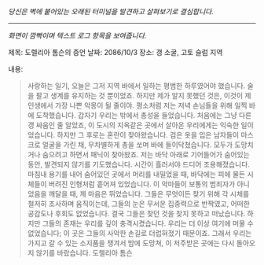_당신은 벽에 붙어있는 오래된 터미널을 발견하고 살펴보기로 결심합니다._

---

_화면이 깜빡이며 텍스트 로그 항목을 보여줍니다._

제목: 도렐리아 톰슨의 증언
날짜: 2086/10/3
장소: 갱 소굴, 고토 슬럼 지역

내용:

> 사랑하는 일기,
> 오늘은 그저 지역 바에서 일하는 평범한 하루였어야 했습니다. 술을 팔고 생계를 유지하는 것 뿐이었죠. 하지만 제가 알지 못했던 것은, 이것이 제 인생에서 가장 나쁜 악몽이 될 줄이야.
> 평소처럼 저는 저녁 손님들을 위해 일찍 바에 도착했습니다. 갑자기 우리는 밖에서 총성을 들었습니다. 처음에는 그냥 다른 갱 싸움인 줄 알았죠, 이 도시의 지옥같은 곳에서 살아온 우리에게는 익숙한 일이었습니다.
> 하지만 그 후로는 혼란이 찾아왔습니다. 검은 옷을 입은 남자들이 마스크로 얼굴을 가린 채, 무차별하게 총을 쏘며 바에 들이닥쳤습니다. 모두가 도망치거나 숨으려고 하면서 패닉이 찾아왔죠. 저는 바닥 아래로 기어들어가 숨어있는 동안, 발견되지 않기를 기도했습니다.
> 시간이 흘러서야 드디어 조용해졌습니다. 마침내 용기를 내어 숨어있던 곳에서 머리를 내밀었을 때, 바닥에는 피에 물든 시체들이 버려진 인형처럼 흩어져 있었습니다. 이 악마들이 보통의 범죄자가 아니었음을 깨달을 때, 제 마음은 뛰었습니다. 그들은 무엇이든 찾기 위해 각 시체를 철저히 조사하며 움직이는데, 그들의 눈은 무서운 집중력으로 반짝였고, 어떠한 공감도나 후회도 없었습니다.
> 결국 그들은 찾던 것을 찾지 못하고 떠났습니다. 하지만 그들의 존재는 우리를 깊이 충격시켰습니다. 우리는 더 이상 여기에 머물 수 없었습니다; 이 곳은 그들의 사악한 손길로 더럽혀졌기 때문이죠. 그래서 우리는 가지고 갈 수 있는 소지품을 챙겨서 밤에 도망쳐, 이 저주받은 곳에는 다시 돌아오지 않기를 바랐습니다.
> 도렐리아 톰슨
